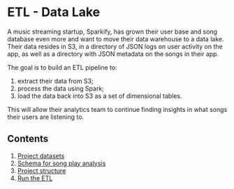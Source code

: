 # ETL - Data Lake

A music streaming startup, Sparkify, has grown their user base and song database even more and want
to move their data warehouse to a data lake. Their data resides in S3, in a directory of JSON logs
on user activity on the app, as well as a directory with JSON metadata on the songs in their app.

The goal is to build an ETL pipeline to:

1. extract their data from S3;
1. process the data using Spark;
1. load the data back into S3 as a set of dimensional tables.

This will allow their analytics team to continue finding insights in what songs their users are
listening to.

## Contents

1. [Project datasets](docs/project-datasets.md)
1. [Schema for song play analysis](docs/schema.md)
1. [Project structure](docs/project-structure.md)
1. [Run the ETL](docs/running.md)

